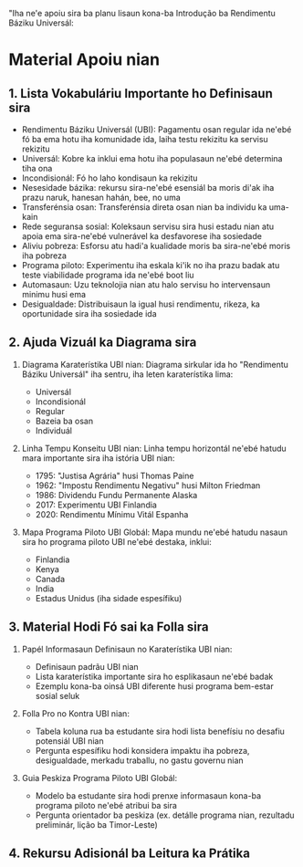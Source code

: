 "Iha ne'e apoiu sira ba planu lisaun kona-ba Introdução ba Rendimentu Báziku Universál:

# Material Apoiu nian

## 1. Lista Vokabuláriu Importante ho Definisaun sira

- Rendimentu Báziku Universál (UBI): Pagamentu osan regular ida ne'ebé fó ba ema hotu iha komunidade ida, laiha testu rekizitu ka servisu rekizitu
- Universál: Kobre ka inklui ema hotu iha populasaun ne'ebé determina tiha ona
- Incondisionál: Fó ho laho kondisaun ka rekizitu
- Nesesidade bázika: rekursu sira-ne'ebé esensiál ba moris di'ak iha prazu naruk, hanesan hahán, bee, no uma
- Transferénsia osan: Transferénsia direta osan nian ba individu ka uma-kain
- Rede seguransa sosial: Koleksaun servisu sira husi estadu nian atu apoia ema sira-ne'ebé vulnerável ka desfavorese iha sosiedade
- Aliviu pobreza: Esforsu atu hadi'a kualidade moris ba sira-ne'ebé moris iha pobreza
- Programa piloto: Experimentu iha eskala ki'ik no iha prazu badak atu teste viabilidade programa ida ne'ebé boot liu
- Automasaun: Uzu teknolojia nian atu halo servisu ho intervensaun minimu husi ema
- Desigualdade: Distribuisaun la igual husi rendimentu, rikeza, ka oportunidade sira iha sosiedade ida

## 2. Ajuda Vizuál ka Diagrama sira

1. Diagrama Karaterístika UBI nian:
   Diagrama sirkular ida ho "Rendimentu Báziku Universál" iha sentru, iha leten karaterístika lima:
   - Universál
   - Incondisionál
   - Regular
   - Bazeia ba osan
   - Individuál

2. Linha Tempu Konseitu UBI nian:
   Linha tempu horizontál ne'ebé hatudu mara importante sira iha istória UBI nian:
   - 1795: "Justisa Agrária" husi Thomas Paine
   - 1962: "Impostu Rendimentu Negativu" husi Milton Friedman
   - 1986: Dividendu Fundu Permanente Alaska
   - 2017: Experimentu UBI Finlandia
   - 2020: Rendimentu Mínimu Vitál Espanha

3. Mapa Programa Piloto UBI Globál:
   Mapa mundu ne'ebé hatudu nasaun sira ho programa piloto UBI ne'ebé destaka, inklui:
   - Finlandia
   - Kenya
   - Canada
   - India
   - Estadus Unidus (iha sidade espesífiku)

## 3. Material Hodi Fó sai ka Folla sira

1. Papél Informasaun Definisaun no Karaterístika UBI nian:
   - Definisaun padrãu UBI nian
   - Lista karaterístika importante sira ho esplikasaun ne'ebé badak
   - Ezemplu kona-ba oinsá UBI diferente husi programa bem-estar sosial seluk

2. Folla Pro no Kontra UBI nian:
   - Tabela koluna rua ba estudante sira hodi lista benefísiu no desafiu potensiál UBI nian
   - Pergunta espesífiku hodi konsidera impaktu iha pobreza, desigualdade, merkadu traballu, no gastu governu nian

3. Guia Peskiza Programa Piloto UBI Globál:
   - Modelo ba estudante sira hodi prenxe informasaun kona-ba programa piloto ne'ebé atribui ba sira
   - Pergunta orientador ba peskiza (ex. detálle programa nian, rezultadu preliminár, lição ba Timor-Leste)

## 4. Rekursu Adisionál ba Leitura ka Prátika